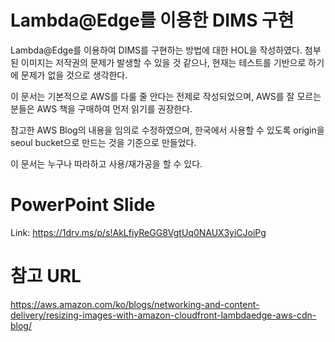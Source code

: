 # Lambda@Edge를 이용한 DIMS 구현
Lambda@Edge를 이용하여 DIMS를 구현하는 방법에 대한 HOL을 작성하였다. 첨부된 이미지는 저작권의 문제가 발생할 수 있을 것 같으나, 현재는 테스트를 기반으로 하기에 문제가 없을 것으로 생각한다.

이 문서는 기본적으로 AWS를 다룰 줄 안다는 전제로 작성되었으며, AWS를 잘 모르는 분들은 AWS 책을 구매하여 먼저 읽기를 권장한다.

참고한 AWS Blog의 내용을 임의로 수정하였으며, 한국에서 사용할 수 있도록 origin을 seoul bucket으로 만드는 것을 기준으로 만들었다.

이 문서는 누구나 따라하고 사용/재가공을 할 수 있다.

# PowerPoint Slide
Link: https://1drv.ms/p/s!AkLfiyReGG8VgtUq0NAUX3yiCJoiPg

# 참고 URL
https://aws.amazon.com/ko/blogs/networking-and-content-delivery/resizing-images-with-amazon-cloudfront-lambdaedge-aws-cdn-blog/
